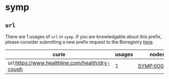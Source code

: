 # symp

## `url`

There are 1 usages of `url` in `symp`.
If you are knowledgable about this prefix, please consider submitting a new prefix
request to the Bioregistry [here](https://github.com/biopragmatics/bioregistry/issues/new?assignees=cthoyt&labels=New%2CPrefix&template=new-prefix.yml&title=%5BResource%5D%3A%20url).

| curie                                           |   usages | nodes                                                       |
|-------------------------------------------------|----------|-------------------------------------------------------------|
| url:https://www.healthline.com/health/dry-cough |        1 | [SYMP:0000025](http://purl.obolibrary.org/obo/SYMP_0000025) |

